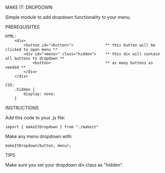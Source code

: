 MAKE IT: DROPDOWN

Simple module to add dropdown functionality to your menu.

PREREQUISITES

    HTML:
        <div>
            <button id="<button>">              ** this button will be clicked to open menu **
            <div id="<menu>" class="hidden">    ** this div will contain all buttons to dropdown **
                <button>                        ** as many buttons as needed **
            </div>
        </div>

    CSS:
        .hidden {
            display: none;
        }

INSTRUCTIONS

Add this code to your .js file:

    import { makeItDropdown } from "./makeit"

Make any menu dropdown with:

    makeItDropdown(button, menu);

TIPS

Make sure you set your dropdown div class as "hidden".